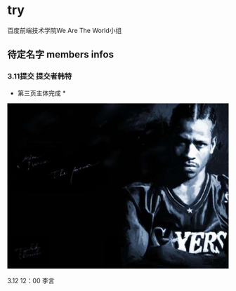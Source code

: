 # try
百度前端技术学院We Are The World小组

## 待定名字 members infos

### 3.11提交 提交者韩特
* 第三页主体完成 *

![guowenfh](img/guowenfh.jpg)

3.12 12：00 李言